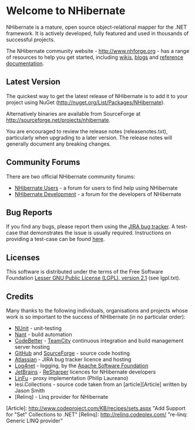 Welcome to NHibernate
=====================

NHibernate is a mature, open source object-relational mapper for the .NET framework. It is actively developed,
fully featured and used in thousands of successful projects.

The NHibernate community website - <http://www.nhforge.org> - has a range of resources to help you get started,
including [wikis][A1], [blogs][A2] and [reference documentation][A3].

[A1]: http://nhforge.org/wikis
[A2]: http://nhforge.org/blogs/nhibernate
[A3]: http://nhforge.org/doc/nh/en/index.html

Latest Version
--------------

The quickest way to get the latest release of NHibernate is to add it to your project using 
NuGet (<http://nuget.org/List/Packages/NHibernate>).

Alternatively binaries are available from SourceForge at <http://sourceforge.net/projects/nhibernate>.

You are encouraged to review the release notes (releasenotes.txt), particularly when upgrading to a 
later version. The release notes will generally document any breaking changes.

Community Forums
----------------

There are two official NHibernate community forums:

* [NHibernate Users][B1] - a forum for users to find help using NHibernate
* [NHibernate Development][B2] - a forum for the developers of NHibernate

[B1]: http://groups.google.com/group/nhusers
[B2]: http://groups.google.com/group/nhibernate-development

Bug Reports
-----------

If you find any bugs, please report them using the [JIRA bug tracker][C1]. A
test-case that demonstrates the issue is usually required. Instructions on providing a test-case
can be found [here][C2].

[C1]: http://nhibernate.jira.com
[C2]: http://nhforge.org/blogs/nhibernate/archive/2008/10/04/the-best-way-to-solve-nhibernate-bugs-submit-good-unit-test.aspx

Licenses
--------

This software is distributed under the terms of the Free Software Foundation [Lesser GNU Public License (LGPL), version 2.1][D1] (see lgpl.txt).

[D1]: http://www.gnu.org/licenses/lgpl-2.1-standalone.html

Credits
-------

Many thanks to the following individuals, organisations and projects whose work is so important to the success
of NHibernate (in no particular order):

* [NUnit][] - unit-testing
* [Nant][] - build automation
* [CodeBetter][] - [TeamCity][] continuous integration and build management server hosting
* [GitHub][] and [SourceForge][] - source code hosting
* [Atlassian][] - JIRA bug tracker licence and hosting
* [Log4net][] - logging, by the [Apache Software Foundation][]
* [JetBrains][] - [ReSharper][] licences for NHibernate developers
* [LinFu][] - proxy implementation (Philip Laureano)
* Iesi.Collections - source code taken from an [article][Article] written by Jason Smith
* [Relinq] - Linq provider for NHibernate

[NUnit]: http://www.nunit.org
[Nant]: http://nant.sourceforge.net
[CodeBetter]: http://www.codebetter.com
[TeamCity]: http://www.jetbrains.com/teamcity
[GitHub]: http://www.github.com
[SourceForge]: http://www.sourceforge.net
[Atlassian]: http://www.atlassian.com
[Log4net]: http://logging.apache.org/log4net
[Apache Software Foundation]: http://www.apache.org
[JetBrains]: http://www.jetbrains.com
[ReSharper]: http://www.jetbrains.com/resharper
[LinFu]: http://code.google.com/p/linfu
[Article]: http://www.codeproject.com/KB/recipes/sets.aspx "Add Support for "Set" Collections to .NET"
[Relinq]: http://relinq.codeplex.com/ "re-linq: Generic LINQ provider"